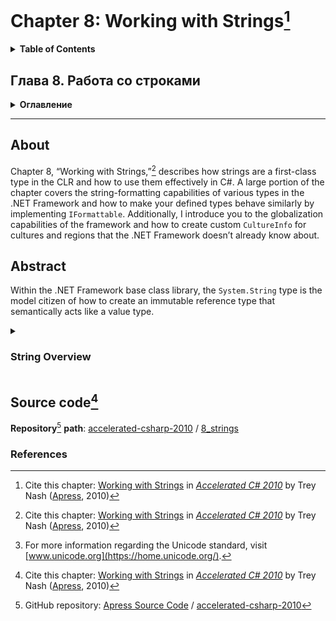 # Chapter 8: Working with Strings[^1]
<details>
  <summary><b>Table of Contents</b></summary>

- _String_ Overview
- String Literals
- Format Specifiers and Globalization
  * _Object.ToString_, _IFormattable_, and _CultureInfo_
  * Creating and Registering Custom _CultureInfo_ Types
  * Format Strings
  * _Console.WriteLine_ and _String.Format_
  * Examples of String Formatting in Custom Types
  * _ICustomFormatter_
  * Comparing Strings
- Working with Strings from Outside Sources
- _StringBuilder_
- Searching Strings with Regular Expressions
  * Searching with Regular Expressions
  * Searching and Grouping
  * Replacing Text with _Regex_
  * _Regex_ Creation Options
- Summary
</details>

## Глава 8. Работа со строками
<details>
  <summary><b>Оглавление</b></summary>

- Обзор _String_
- Строковые литералы
- Спецификаторы формата и глобализация
  * _Object.ToString_, _IFormattable_ и _CultureInfo_
  * Создание и регистрация пользовательских типов _CultureInfo_
  * Форматные строки
  * _Console.WriteLine_ и _String.Format_
  * Примеры строкового форматирования в пользовательских типах
  * _ICustomFormatter_
  * Сравнение строк
- Работа со строками из внешних источников
- _StringBuilder_
- Поиск строк с помощью регулярных выражений
  * Поиск с помощью регулярных выражений
  * Поиск и группирование
  * Замена текста с помощью _Regex_
  * Варианты создания _Regex_
- Резюме
</details>

---
## About
Chapter 8, “Working with Strings,”[^1] describes how strings are a first-class type in the CLR and how to
use them effectively in C#. A large portion of the chapter covers the string-formatting capabilities of
various types in the .NET Framework and how to make your defined types behave similarly by
implementing `IFormattable`. Additionally, I introduce you to the globalization capabilities of the
framework and how to create custom `CultureInfo` for cultures and regions that the .NET Framework
doesn’t already know about.

## Abstract
Within the .NET Framework base class library, the `System.String` type is the model citizen of how to
create an immutable reference type that semantically acts like a value type.

<details>
  <summary><h3>String Overview</h3></summary>

Instances of `String` are immutable in the sense that once you create them, you cannot change them.
Although it may seem inefficient at first, this approach actually does make code more efficient. If you call
the `ICloneable.Clone` method on a string, you get an instance that points to the same string data as the
source. In fact, `ICloneable.Clone` simply returns a reference to `this`. This is entirely safe because the
`String` public interface offers no way to modify the actual `String` data. Sure, you can subvert the system
by employing unsafe code trickery, but I trust you wouldn’t want to do such a thing. In fact, if you
require a string that is a deep copy of the original string, you may call the `Copy` method to do so.

##
:notebook: **Note** Those of you who are familiar with common design patterns and idioms may recognize this usage pattern
as the handle/body or envelope/letter idiom. In C++, you typically implement this idiom when designing reference-based 
types that you can pass by value. Many C++ standard library implementations implement the standard
string this way. However, in C#’s garbage-collected heap, you don’t have to worry about maintaining reference
counts on the underlying data.

##
&nbsp;&nbsp;&nbsp; In many environments, such as C++ and C, the string is not usually a built-in type at all, but rather a
more primitive, raw construct, such as a pointer to the first character in an array of characters. Typically,
string-manipulation routines are not part of the language but rather a part of a library used with the
language. Although that is mostly true with C#, the lines are somewhat blurred by the .NET runtime. The
designers of the CLI specification could have chosen to represent all strings as simple arrays of
`System.Char` types, but they chose to annex `System.String` into the collection of built-in types instead. In
fact, `System.String` is an oddball in the built-in type collection, because it is a reference type and most of
the built-in types are value types. However, this difference is blurred by the fact that the `String` type
behaves with value semantics.

&nbsp;&nbsp;&nbsp; You may already know that the `System.String` type represents a Unicode character string, and
`System.Char` represents a 16-bit Unicode character. Of course, this makes portability and localization to
other operating systems—especially systems with large character sets—easy. However, sometimes you
might need to interface with external systems using encodings other than UTF-16 Unicode character
strings. For times like these, you can employ the `System.Text.Encoding` class to convert to and from
various encodings, including ASCII, UTF-7, UTF-8, and UTF-32. Incidentally, the Unicode format used
internally by the runtime is UTF-16.[^2]
</details>

## Source code[^1]
**Repository**[^3] **path**: [accelerated-csharp-2010](https://github.com/Apress/accelerated-csharp-2010)
/ [8_strings](https://github.com/Apress/accelerated-csharp-2010/tree/master/8_strings)

### References
[^1]: Cite this chapter: [Working with Strings](https://link.springer.com/chapter/10.1007/978-1-4302-2538-6_8) in 
[_Accelerated C# 2010_](https://link.springer.com/book/10.1007/978-1-4302-2538-6) by Trey Nash ([Apress](https://www.apress.com/), 2010)
[^2]: For more information regarding the Unicode standard, visit [www.unicode.org](https://home.unicode.org/).
[^3]: GitHub repository: [Apress Source Code](https://github.com/Apress) / [accelerated-csharp-2010](https://github.com/Apress/accelerated-csharp-2010)
